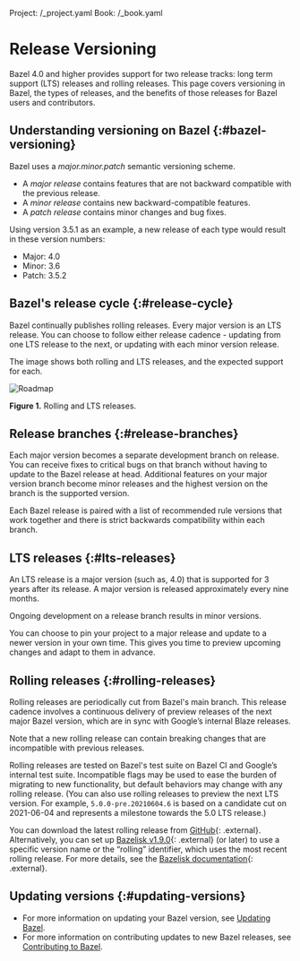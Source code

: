 Project: /_project.yaml
Book: /_book.yaml

# Release Versioning

Bazel 4.0 and higher provides support for two release tracks: long term support
(LTS) releases and rolling releases. This page covers versioning in Bazel, the
types of releases, and the benefits of those releases for Bazel users and
contributors.

## Understanding versioning on Bazel {:#bazel-versioning}

Bazel uses a _major.minor.patch_ semantic versioning scheme.

* A _major release_ contains features that are not backward compatible with the
  previous release.
* A _minor release_ contains new backward-compatible features.
* A _patch release_ contains minor changes and bug fixes.

Using version 3.5.1 as an example, a new release of each type would result in
these version numbers:

* Major: 4.0
* Minor: 3.6
* Patch: 3.5.2

## Bazel's release cycle {:#release-cycle}

Bazel continually publishes rolling releases. Every major version is an LTS
release. You can choose to follow either release cadence - updating from one
LTS release to the next, or updating with each minor version release.

The image shows both rolling and LTS releases, and the expected support for
each.

![Roadmap](/docs/images/roadmap.png "Roadmap")

**Figure 1.** Rolling and LTS releases.

## Release branches {:#release-branches}

Each major version becomes a separate development branch on release. You can
receive fixes to critical bugs on that branch without having to update to the
Bazel release at head. Additional features on your major version branch become
minor releases and the highest version on the branch is the supported version.

Each Bazel release is paired with a list of recommended rule versions that work
together and there is strict backwards compatibility within each branch.

## LTS releases {:#lts-releases}

An LTS release is a major version (such as, 4.0) that is supported for 3 years
after its release.
A major version is released approximately every nine months.

Ongoing development on a release branch results in minor versions.

You can choose to pin your project to a major release and update to a newer
version in your own time. This gives you time to preview upcoming changes and
adapt to them in advance.

## Rolling releases {:#rolling-releases}

Rolling releases are periodically cut from Bazel's main branch.
This release cadence involves a continuous delivery of preview releases of the
next major Bazel version, which are in sync with Google’s internal Blaze
releases.

Note that a new rolling release can contain breaking changes that are
incompatible with previous releases.

Rolling releases are tested on Bazel's test suite on Bazel CI and
Google’s internal test suite. Incompatible flags may be
used to ease the burden of migrating to new functionality, but default behaviors
may change with any rolling release. (You can also use rolling releases to
preview the next LTS version. For example, `5.0.0-pre.20210604.6` is based on a
candidate cut on 2021-06-04 and represents a milestone towards the 5.0 LTS
release.)

You can download the latest rolling release from
[GitHub](https://github.com/bazelbuild/bazel/releases){: .external}.
Alternatively, you can set up
[Bazelisk v1.9.0](https://github.com/bazelbuild/bazelisk/releases/tag/v1.9.0){: .external}
(or later) to use a specific version name or the
“rolling” identifier, which uses the most recent rolling release. For more
details, see the
[Bazelisk documentation](https://github.com/bazelbuild/bazelisk#how-does-bazelisk-know-which-bazel-version-to-run){: .external}.

## Updating versions {:#updating-versions}

* For more information on updating your Bazel version, see
  [Updating Bazel](/versions/updating-bazel).
* For more information on contributing updates to new Bazel releases, see
  [Contributing to Bazel](/contribute).
